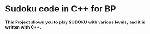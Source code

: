 # Sudoku code in C++ for BP
**This Project allows you to play SUDOKU with various levels, and it is written with C++.**
